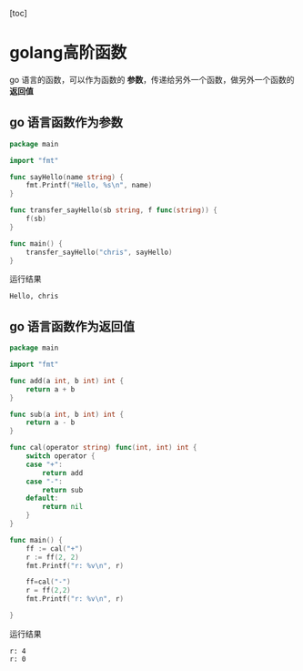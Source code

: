 [toc]

# golang高阶函数

go 语言的函数，可以作为函数的 **参数**，传递给另外一个函数，做另外一个函数的 **返回值**



## go 语言函数作为参数

```go
package main

import "fmt"

func sayHello(name string) {
	fmt.Printf("Hello, %s\n", name)
}

func transfer_sayHello(sb string, f func(string)) {
	f(sb)
}

func main() {
	transfer_sayHello("chris", sayHello)
}
```

运行结果

```
Hello, chris
```



## go 语言函数作为返回值

```go
package main

import "fmt"

func add(a int, b int) int {
	return a + b
}

func sub(a int, b int) int {
	return a - b
}

func cal(operator string) func(int, int) int {
	switch operator {
	case "+":
		return add
	case "-":
		return sub
	default:
		return nil
	}
}

func main() {
	ff := cal("+")
	r := ff(2, 2)
	fmt.Printf("r: %v\n", r)

	ff=cal("-")
	r = ff(2,2)
	fmt.Printf("r: %v\n", r)

}

```

运行结果

```
r: 4
r: 0
```


